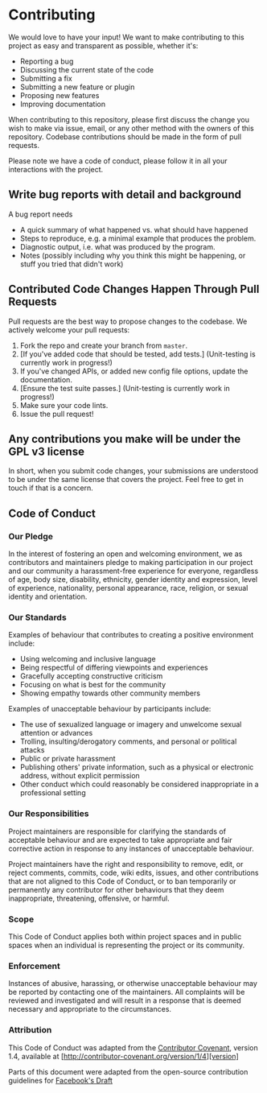 # Contributing

We would love to have your input! We want to make contributing to this project as easy and transparent as possible, whether it's:

- Reporting a bug
- Discussing the current state of the code
- Submitting a fix
- Submitting a new feature or plugin
- Proposing new features
- Improving documentation

When contributing to this repository, please first discuss the change you wish to make via issue, email, or any other method with the owners of this repository. Codebase contributions should be made in the form of pull requests.

Please note we have a code of conduct, please follow it in all your interactions with the project.

## Write bug reports with detail and background
A bug report needs

- A quick summary of what happened vs. what should have happened
- Steps to reproduce, e.g. a minimal example that produces the problem.
- Diagnostic output, i.e. what was produced by the program.
- Notes (possibly including why you think this might be happening, or stuff you tried that didn't work)

## Contributed Code Changes Happen Through Pull Requests

Pull requests are the best way to propose changes to the codebase. We actively welcome your pull requests:

1. Fork the repo and create your branch from `master`.
2. [If you've added code that should be tested, add tests.] (Unit-testing is currently work in progress!)
3. If you've changed APIs, or added new config file options, update the documentation.
4. [Ensure the test suite passes.] (Unit-testing is currently work in progress!)
5. Make sure your code lints.
6. Issue the pull request!

## Any contributions you make will be under the GPL v3 license
In short, when you submit code changes, your submissions are understood to be under the same license that covers the project. Feel free to get in touch if that is a concern.

## Code of Conduct

### Our Pledge

In the interest of fostering an open and welcoming environment, we as contributors and maintainers pledge to making participation in our project and our community a harassment-free experience for everyone, regardless of age, body size, disability, ethnicity, gender identity and expression, level of experience, nationality, personal appearance, race, religion, or sexual identity and orientation.

### Our Standards

Examples of behaviour that contributes to creating a positive environment include:

* Using welcoming and inclusive language
* Being respectful of differing viewpoints and experiences
* Gracefully accepting constructive criticism
* Focusing on what is best for the community
* Showing empathy towards other community members

Examples of unacceptable behaviour by participants include:

* The use of sexualized language or imagery and unwelcome sexual attention or advances
* Trolling, insulting/derogatory comments, and personal or political attacks
* Public or private harassment
* Publishing others' private information, such as a physical or electronic address, without explicit permission
* Other conduct which could reasonably be considered inappropriate in a professional setting

### Our Responsibilities

Project maintainers are responsible for clarifying the standards of acceptable behaviour and are expected to take appropriate and fair corrective action in response to any instances of unacceptable behaviour.

Project maintainers have the right and responsibility to remove, edit, or reject comments, commits, code, wiki edits, issues, and other contributions that are not aligned to this Code of Conduct, or to ban temporarily or permanently any contributor for other behaviours that they deem inappropriate, threatening, offensive, or harmful.

### Scope

This Code of Conduct applies both within project spaces and in public spaces when an individual is representing the project or its community. 

### Enforcement

Instances of abusive, harassing, or otherwise unacceptable behaviour may be reported by contacting one of the maintainers. All complaints will be reviewed and investigated and will result in a response that is deemed necessary and appropriate to the circumstances. 

### Attribution

This Code of Conduct was adapted from the [Contributor Covenant][homepage], version 1.4,
available at [http://contributor-covenant.org/version/1/4][version]

[homepage]: http://contributor-covenant.org
[version]: http://contributor-covenant.org/version/1/4/


Parts of this document were adapted from the open-source contribution guidelines for [Facebook's Draft](https://github.com/facebook/draft-js/blob/a9316a723f9e918afde44dea68b5f9f39b7d9b00/CONTRIBUTING.md)